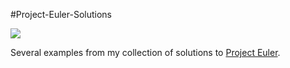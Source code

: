 #Project-Euler-Solutions

<img src =https://cloud.githubusercontent.com/assets/24979274/22655942/616e0130-ec57-11e6-8c44-97ae6f290b1b.png>

Several examples from my collection of solutions to [Project Euler](https://projecteuler.net/).
